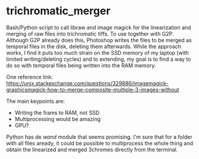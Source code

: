# trichromatic_merger
Bash/Python script to call libraw and image magick for the linearization and merging of raw files into trichromatic tiffs. To use together with G2P. Although G2P already does this, Photoshop writes the files to be merged as temporal files in the disk, deleting them afterwards. While the approach works, I find it puts too much strain on the SSD memory of my laptop (with limited writing/deleting cycles) and to extending, my goal is to find a way to do so with temporal files being written into the RAM memory. 

One reference link: https://unix.stackexchange.com/questions/329886/imagemagick-graphicsmagick-how-to-merge-composite-multiple-3-images-without

The main keypoints are:
- Writing the frams to RAM, not SSD
- Multiprocessing would be amazing
- GPU?

Python has de *wand* module that seems promising. I'm sure that for a folder with all files aready, it could be possible to multiprocess the whole thing and obtain the linearized and merged 3chromes directly from the terminal. 
